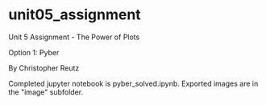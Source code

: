 # unit05_assignment
Unit 5 Assignment - The Power of Plots

Option 1: Pyber

By Christopher Reutz

Completed jupyter notebook is pyber_solved.ipynb.  Exported images are in the "image" subfolder.
